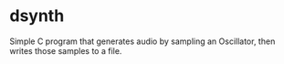 # dsynth

Simple C program that generates audio by sampling an Oscillator, then writes those samples to a file.